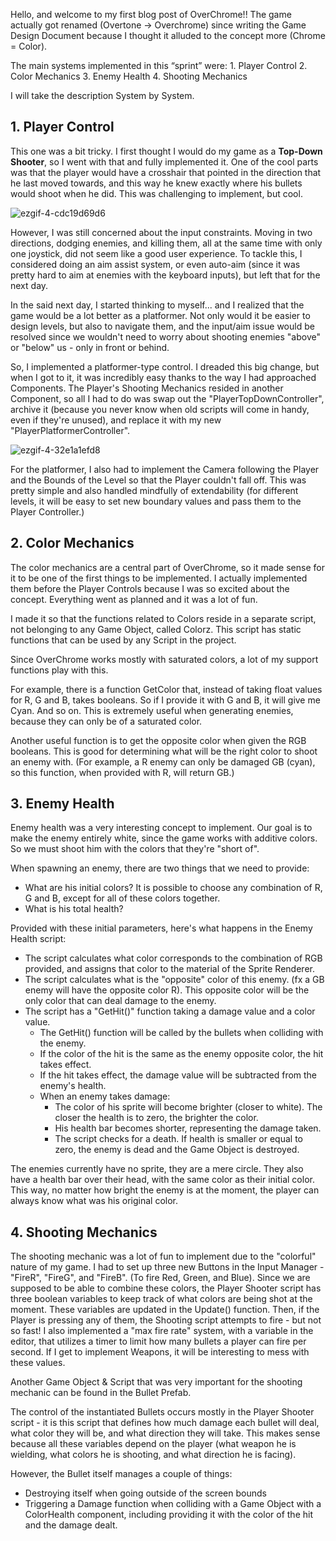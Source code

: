 Hello, and welcome to my first blog post of OverChrome!! The game actually got renamed (Overtone -> Overchrome) since writing the Game Design Document because I thought it alluded to the concept more (Chrome = Color).

The main systems implemented in this “sprint” were:
    1. Player Control
    2. Color Mechanics
    3. Enemy Health
    4. Shooting Mechanics

I will take the description System by System.

## 1. Player Control
This one was a bit tricky. I first thought I would do my game as a **Top-Down Shooter**, so I went with that and fully implemented it. One of the cool parts was that the player would have a crosshair that pointed in the direction that he last moved towards, and this way he knew exactly where his bullets would shoot when he did. This was challenging to implement, but cool.

![ezgif-4-cdc19d69d6](https://github.com/laurarebelo/GMD1/assets/91252082/e6f3b16e-3101-4c86-8dc7-cce4e3e92eb3)

However, I was still concerned about the input constraints. Moving in two directions, dodging enemies, and killing them, all at the same time with only one joystick, did not seem like a good user experience. To tackle this, I considered doing an aim assist system, or even auto-aim (since it was pretty hard to aim at enemies with the keyboard inputs), but left that for the next day.

In the said next day, I started thinking to myself... and I realized that the game would be a lot better as a platformer. Not only would it be easier to design levels, but also to navigate them, and the input/aim issue would be resolved since we wouldn't need to worry about shooting enemies "above" or "below" us - only in front or behind.

So, I implemented a platformer-type control. I dreaded this big change, but when I got to it, it was incredibly easy thanks to the way I had approached Components. The Player's Shooting Mechanics resided in another Component, so all I had to do was swap out the "PlayerTopDownController", archive it (because you never know when old scripts will come in handy, even if they're unused), and replace it with my new "PlayerPlatformerController".

![ezgif-4-32e1a1efd8](https://github.com/laurarebelo/GMD1/assets/91252082/0dba3e7c-38c4-4d59-b04c-05835649fb4a)

For the platformer, I also had to implement the Camera following the Player and the Bounds of the Level so that the Player couldn't fall off. This was pretty simple and also handled mindfully of extendability (for different levels, it will be easy to set new boundary values and pass them to the Player Controller.)

## 2. Color Mechanics

The color mechanics are a central part of OverChrome, so it made sense for it to be one of the first things to be implemented. I actually implemented them before the Player Controls because I was so excited about the concept. Everything went as planned and it was a lot of fun.

I made it so that the functions related to Colors reside in a separate script, not belonging to any Game Object, called Colorz. This script has static functions that can be used by any Script in the project.

Since OverChrome works mostly with saturated colors, a lot of my support functions play with this.

For example, there is a function GetColor that, instead of taking float values for R, G and B, takes booleans. So if I provide it with G and B, it will give me Cyan. And so on. This is extremely useful when generating enemies, because they can only be of a saturated color.

Another useful function is to get the opposite color when given the RGB booleans. This is good for determining what will be the right color to shoot an enemy with. (For example, a R enemy can only be damaged GB (cyan), so this function, when provided with R, will return GB.)

## 3. Enemy Health

Enemy health was a very interesting concept to implement. Our goal is to make the enemy entirely white, since the game works with additive colors. So we must shoot him with the colors that they're "short of".

When spawning an enemy, there are two things that we need to provide:
- What are his initial colors? It is possible to choose any combination of R, G and B, except for all of these colors together.
- What is his total health?

Provided with these initial parameters, here's what happens in the Enemy Health script:

- The script calculates what color corresponds to the combination of RGB provided, and assigns that color to the material of the Sprite Renderer.
- The script calculates what is the "opposite" color of this enemy. (fx a GB enemy will have the opposite color R). This opposite color will be the only color that can deal damage to the enemy.
- The script has a "GetHit()" function taking a damage value and a color value.
  - The GetHit() function will be called by the bullets when colliding with the enemy.
  - If the color of the hit is the same as the enemy opposite color, the hit takes effect.
  - If the hit takes effect, the damage value will be subtracted from the enemy's health.
  - When an enemy takes damage:
    - The color of his sprite will become brighter (closer to white). The closer the health is to zero, the brighter the color.
    - His health bar becomes shorter, representing the damage taken.
    - The script checks for a death. If health is smaller or equal to zero, the enemy is dead and the Game Object is destroyed.
   
The enemies currently have no sprite, they are a mere circle. They also have a health bar over their head, with the same color as their initial color. This way, no matter how bright the enemy is at the moment, the player can always know what was his original color.

## 4. Shooting Mechanics

The shooting mechanic was a lot of fun to implement due to the "colorful" nature of my game. I had to set up three new Buttons in the Input Manager - "FireR", "FireG", and "FireB". (To fire Red, Green, and Blue). Since we are supposed to be able to combine these colors, the Player Shooter script has three boolean variables to keep track of what colors are being shot at the moment. These variables are updated in the Update() function. Then, if the Player is pressing any of them, the Shooting script attempts to fire - but not so fast! I also implemented a "max fire rate" system, with a variable in the editor, that utilizes a timer to limit how many bullets a player can fire per second. If I get to implement Weapons, it will be interesting to mess with these values.

Another Game Object & Script that was very important for the shooting mechanic can be found in the Bullet Prefab.

The control of the instantiated Bullets occurs mostly in the Player Shooter script - it is this script that defines how much damage each bullet will deal, what color they will be, and what direction they will take. This makes sense because all these variables depend on the player (what weapon he is wielding, what colors he is shooting, and what direction he is facing).

However, the Bullet itself manages a couple of things:
- Destroying itself when going outside of the screen bounds
- Triggering a Damage function when colliding with a Game Object with a ColorHealth component, including providing it with the color of the hit and the damage dealt.

